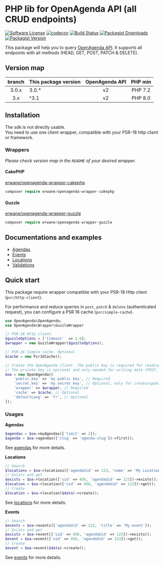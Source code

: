 # PHP lib for OpenAgenda API (all CRUD endpoints)

[![Software License](https://img.shields.io/badge/license-MIT-brightgreen.svg?style=flat-square)](LICENSE)
[![codecov](https://codecov.io/gh/Erwane/openagenda-api/branch/3.x/graph/badge.svg?token=hF5HhETnkg)](https://codecov.io/gh/Erwane/openagenda-api)
[![Build Status](https://github.com/Erwane/openagenda-api/actions/workflows/ci.yml/badge.svg?branch=3.x)](https://github.com/Erwane/openagenda-api/actions)
[![Packagist Downloads](https://img.shields.io/packagist/dt/Erwane/openagenda-api)](https://packagist.org/packages/Erwane/openagenda-api)
[![Packagist Version](https://img.shields.io/packagist/v/Erwane/openagenda-api)](https://packagist.org/packages/Erwane/openagenda-api)

This package will help you to query [OpenAgenda API](https://developers.openagenda.com/).
It supports all endpoints with all methods (HEAD, GET, POST, PATCH & DELETE).

## Version map

| branch | This package version | OpenAgenda API | PHP min |
|:------:|----------------------|:--------------:|:-------:|
| 3.0.x  | 3.0.*                |       v2       | PHP 7.2 |
|  3.x   | ^3.1                 |       v2       | PHP 8.0 |

## Installation

The sdk is not directly usable.  
You need to use one client wrapper, compatible with your PSR-18 http client or framework.

### Wrappers
_Please check version map in the `README` of your desired wrapper._

#### CakePHP 
[erwane/openagenda-wrapper-cakephp](https://github.com/Erwane/openagenda-wrapper-cakephp)
```php
composer require erwane/openagenda-wrapper-cakephp
```

#### Guzzle 
[erwane/openagenda-wrapper-guzzle](https://github.com/Erwane/openagenda-wrapper-guzzle)
```php
composer require erwane/openagenda-wrapper-guzzle
```

## Documentations and examples

* [Agendas](docs/agendas.md)
* [Events](docs/events.md)
* [Locations](docs/locations.md)
* [Validations](docs/validation.md)

## Quick start

This package require wrapper compatible with your PSR-18 Http client (`psr/http-client`).

For performance and reduce queries in `post`, `patch` & `delete` (authenticated request), you can configure a PSR 16 cache (`psr/simple-cache`).

```php
use OpenAgenda\OpenAgenda;
use OpenAgenda\Wrapper\GuzzleWrapper

// PSR-18 Http client.
$guzzleOptions = ['timeout'  => 2.0];
$wrapper = new GuzzleWrapper($guzzleOptions);

// PSR-16 Simple cache. Optional
$cache = new Psr16Cache();

// Create the OpenAgenda client. The public key is required for reading data (GET)
// The private key is optional and only needed for writing data (POST, PUT, DELETE)
$oa = new OpenAgenda([
    'public_key' => 'my public key', // Required
    'secret_key' => 'my secret key', // Optional, only for create/update/delete
    'wrapper' => $wrapper, // Required
    'cache' => $cache, // Optional
    'defaultLang' => 'fr', // Optional
]);
```

### Usages

**Agendas**
```php
$agendas = $oa->myAgendas(['limit' => 2]);
$agenda = $oa->agendas(['slug' => 'agenda-slug'])->first();
```
See [agendas](docs/agendas.md) for more details.

**Locations**
```php
// Search
$locations = $oa->locations(['agendaUid' => 123, 'name' => 'My Location']);
// Exists and get
$exists = $oa->location(['uid' => 456, 'agendaUid' => 123])->exists();
$location = $oa->location(['uid' => 456, 'agendaUid' => 123])->get();
// Create
$location = $oa->location($data)->create();
```
See [locations](docs/locations.md) for more details.

**Events**
```php
// Search
$events = $oa->events(['agendaUid' => 123, 'title' => 'My event']);
// Exists and get
$exists = $oa->event(['uid' => 456, 'agendaUid' => 123])->exists();
$event = $oa->event(['uid' => 456, 'agendaUid' => 123])->get();
// Create
$event = $oa->event($data)->create();
```
See [events](docs/events.md) for more details.
